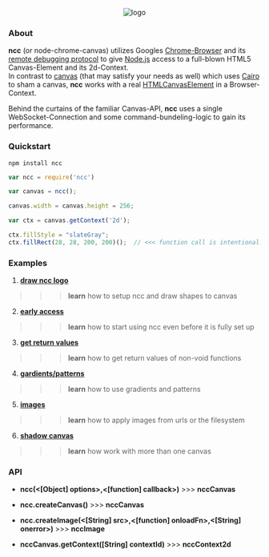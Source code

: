 <!-- ![logo](https://raw.githubusercontent.com/indus/ncc/master/footage/logo.png) -->

<p align="center">
  <img src="https://raw.githubusercontent.com/indus/ncc/master/footage/logo.png" alt="logo"/>
</p>

### About
**ncc** (or node-chrome-canvas) utilizes Googles [Chrome-Browser](https://www.google.com/chrome/browser/) and its [remote debugging protocol](https://developers.google.com/chrome-developer-tools/docs/debugger-protocol) to give [Node.js](http://nodejs.org/) access to a full-blown HTML5 Canvas-Element and its 2d-Context.
<br>
  In contrast to [canvas](https://www.npmjs.org/package/canvas) (that may satisfy your needs as well) which uses [Cairo](http://cairographics.org/) to sham a canvas, **ncc** works with a real [HTMLCanvasElement](https://developer.mozilla.org/en-US/docs/Web/API/HTMLCanvasElement) in a Browser-Context.

  Behind the curtains of the familiar Canvas-API, **ncc** uses a single WebSocket-Connection and some command-bundeling-logic to gain its performance.

  ### Quickstart
  ```
  npm install ncc
  ```
  ```javascript
  var ncc = require('ncc')

  var canvas = ncc();

  canvas.width = canvas.height = 256;

  var ctx = canvas.getContext('2d');

  ctx.fillStyle = "slateGray";
  ctx.fillRect(28, 28, 200, 200)();  // <<< function call is intentional!
```
### Examples
1. **[draw ncc logo](https://github.com/indus/ncc/blob/master/examples/1_draw_ncc_logo.js)**
>>> **learn** how to setup ncc and draw shapes to canvas
2. **[early access](https://github.com/indus/ncc/blob/master/examples/2_early_access.js)**
>>> **learn** how to start using ncc even before it is fully set up
3. **[get return values](https://github.com/indus/ncc/blob/master/examples/3_get_return_values.js)**
>>> **learn** how to get return values of non-void functions 
4. **[gardients/patterns](https://github.com/indus/ncc/blob/master/examples/4_gradients_and_patterns.js)**
>>> **learn** how to use gradients and patterns
5. **[images](https://github.com/indus/ncc/blob/master/examples/5_images.js)**
>>> **learn** how to apply images from urls or the filesystem
6. **[shadow canvas](https://github.com/indus/ncc/blob/master/examples/6_shadow_canvas.js)**
>>> **learn** how work with more than one canvas

### API

* **ncc(&lt;[Object] options&gt;,&lt;[function] callback&gt;)** >>> **nccCanvas**

* **ncc.createCanvas()** >>> **nccCanvas**

* **ncc.createImage(&lt;[String] src&gt;,&lt;[function] onloadFn&gt;,&lt;[String] onerror&gt;)** >>> **nccImage**

* **nccCanvas.getContext([String] contextId)** >>> **nccContext2d**
